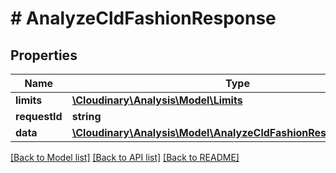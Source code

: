 # # AnalyzeCldFashionResponse

## Properties

| Name        | Type          | Description   | Notes         |
|------------ | ------------- | ------------- | ------------- |
| **limits** | [**\Cloudinary\Analysis\Model\Limits**](Limits.md) |  | [optional] |
| **requestId** | **string** |  | [optional] |
| **data** | [**\Cloudinary\Analysis\Model\AnalyzeCldFashionResponseAllOfData**](AnalyzeCldFashionResponseAllOfData.md) |  | [optional] |

[[Back to Model list]](../../README.md#models)
[[Back to API list]](../../README.md#api-endpoints)
[[Back to README]](../../README.md)
